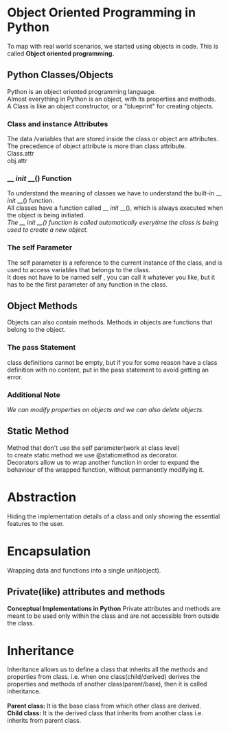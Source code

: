 # Object Oriented Programming in Python

To map with real world scenarios, we started using objects in code. This is called <b>Object oriented programming.</b>

## Python Classes/Objects
Python is an object oriented programming language.<br>
Almost everything in Python is an object, with its properties and methods.<br>
A Class is like an object constructor, or a "blueprint" for creating objects.

### Class and instance Attributes
The data /variables that are stored inside the class or object are attributes.<br>
The precedence of object attribute is more than class attribute.<br>
Class.attr<br>
obj.attr

### __ _init_ __() Function

To understand the meaning of classes we have to understand the built-in __ _init_ __() function.<br>
All classes have a function called __ _init_ __(), which is always executed when the object is being initiated.<br>
<i>The __ _init_ __() function is called automatically everytime the class is being used to create a new object.</i>

### The self Parameter
The self parameter is a reference to the current instance of the class, and is used to access variables that belongs to the class.<br>
It does not have to be named self , you can call it whatever you like, but it has to be the first parameter of any function in the class.

## Object Methods
Objects can also contain methods. Methods in objects are functions that belong to the object.

### The pass Statement
class definitions cannot be empty, but if you for some reason have a class definition with no content, put in the pass statement to avoid getting an error.

### Additional Note
<i>We can modify properties on objects and we can also delete objects.</i>

## Static Method
Method that don't use the self parameter(work at class level)<br>
to create static method we use @staticmethod as decorator.<br>
Decorators allow us to wrap another function in order to expand the behaviour of the wrapped function, without permanently modifying it.

# Abstraction
Hiding the implementation details of a class and only showing the essential features to the user.

# Encapsulation
Wrapping data and functions into a single unit(object).


## Private(like) attributes and methods
<b>Conceptual Implementations in Python</b>
Private attributes and methods are meant to be used only within the class and are not accessible from outside the class.

# Inheritance
Inheritance allows us to define a class that inherits all the methods and properties from class. i.e. when one class(child/derived) derives the properties and methods of another class(parent/base), then it is called inheritance.<br><br>
<b>Parent class:</b> It is the base class from which other class are derived.<br>
<b>Child class:</b> It is the derived class that inherits from another class i.e. inherits from parent class.<br>

